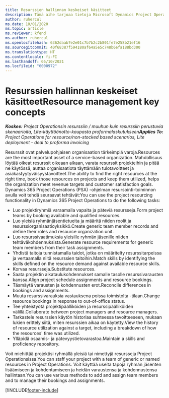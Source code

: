 ```yaml
---
title: Resurssien hallinnan keskeiset käsitteet
description: Tämä aihe tarjoaa tietoja Microsoft Dynamics Project Operationsin resurssinhallintatoiminnosta.
author: ruhercul
ms.date: 10/01/2020
ms.topic: article
ms.reviewer: kfend
ms.author: ruhercul
ms.openlocfilehash: 6362daab7e2e01c7b7b2c2b801fe7e258b21ef16
ms.sourcegitcommit: 40f68387f594180af64a5e5c748b6efa188bd300
ms.translationtype: HT
ms.contentlocale: fi-FI
ms.lasthandoff: 05/10/2021
ms.locfileid: "6000972"
---
```

# <a name="resource-management-key-concepts"></a><span data-ttu-id="6ab13-103">Resurssien hallinnan keskeiset käsitteet</span><span class="sxs-lookup"><span data-stu-id="6ab13-103">Resource management key concepts</span></span>

<span data-ttu-id="6ab13-104">_**Koskee:** Project Operationsin resurssiin / muuhun kuin resurssiin perustuvia skenaarioita, Lite-käyttöönotto-kaupasta proformalaskutukseen_</span><span class="sxs-lookup"><span data-stu-id="6ab13-104">_**Applies To:** Project Operations for resource/non-stocked based scenarios, Lite deployment - deal to proforma invoicing_</span></span>

<span data-ttu-id="6ab13-105">Resurssit ovat palvelupohjaisen organisaation tärkeimpiä varoja.</span><span class="sxs-lookup"><span data-stu-id="6ab13-105">Resources are the most important asset of a service-based organization.</span></span> <span data-ttu-id="6ab13-106">Mahdollisuus löytää oikeat resurssit oikeaan aikaan, varata resurssit projekteihin ja pitää ne käytössä, auttaa organisaatiota täyttämään tulotavoitteet ja asiakastyytyväisyystavoitteet.</span><span class="sxs-lookup"><span data-stu-id="6ab13-106">The ability to find the right resources at the right time, book those resources on projects and keep them utilized, helps the organization meet revenue targets and customer satisfaction goals.</span></span> <span data-ttu-id="6ab13-107">Dynamics 365 Project Operations (PSA) -ohjelman resursointi-toiminnon avulla voit tehdä seuraavat tehtävät:</span><span class="sxs-lookup"><span data-stu-id="6ab13-107">You can use the project resourcing functionality in Dynamics 365 Project Operations to do the following tasks:</span></span>

- <span data-ttu-id="6ab13-108">Luo projektiryhmiä varaamalla vapaita ja päteviä resursseja.</span><span class="sxs-lookup"><span data-stu-id="6ab13-108">Form project teams by booking available and qualified resources.</span></span>
- <span data-ttu-id="6ab13-109">Luo yleisiä ryhmänjäsentietueita ja määritä niiden roolit ja resurssiorganisaatioyksikkö.</span><span class="sxs-lookup"><span data-stu-id="6ab13-109">Create generic team member records and define their roles and resource organization unit.</span></span>
- <span data-ttu-id="6ab13-110">Luo resurssivaatimuksia yleisille ryhmän jäsenille niiden tehtäväkohdennuksista.</span><span class="sxs-lookup"><span data-stu-id="6ab13-110">Generate resource requirements for generic team members from their task assignments.</span></span>
- <span data-ttu-id="6ab13-111">Yhdistä taitoja tunnistamalla taidot, jotka on määritelty resurssitarpeissa ja vertaamalla niitä resurssien taitoihin.</span><span class="sxs-lookup"><span data-stu-id="6ab13-111">Match skills by identifying the skills defined on the resource demand against available resource skills.</span></span>
- <span data-ttu-id="6ab13-112">Korvaa resursseja.</span><span class="sxs-lookup"><span data-stu-id="6ab13-112">Substitute resources.</span></span>
- <span data-ttu-id="6ab13-113">Saata projektin aikataulukohdennukset samalle tasolle resurssivarausten kanssa.</span><span class="sxs-lookup"><span data-stu-id="6ab13-113">Align project schedule assignments and resource bookings.</span></span>
- <span data-ttu-id="6ab13-114">Täsmäytä varausten ja kohdennusten erot.</span><span class="sxs-lookup"><span data-stu-id="6ab13-114">Reconcile differences in bookings and assignments.</span></span>
- <span data-ttu-id="6ab13-115">Muuta resurssivarauksia vastauksena poissa toimistolta -tilaan.</span><span class="sxs-lookup"><span data-stu-id="6ab13-115">Change resource bookings in response to out-of-office status.</span></span>
- <span data-ttu-id="6ab13-116">Tee yhteistyötä projektipäälliköiden ja resurssipäälliköiden välillä.</span><span class="sxs-lookup"><span data-stu-id="6ab13-116">Collaborate between project managers and resource managers.</span></span>
- <span data-ttu-id="6ab13-117">Tarkastele resurssien käytön historiaa suhteessa tavoitteeseen, mukaan lukien erittely siitä, miten resurssien aikaa on käytetty.</span><span class="sxs-lookup"><span data-stu-id="6ab13-117">View the history of resource utilization against a target, including a breakdown of how the resources' time was utilized.</span></span>
- <span data-ttu-id="6ab13-118">Ylläpidä osaamis- ja pätevyystietovarastoa.</span><span class="sxs-lookup"><span data-stu-id="6ab13-118">Maintain a skills and proficiency repository.</span></span>


<span data-ttu-id="6ab13-119">Voit miehittää projektisi ryhmällä yleisiä tai nimettyjä resursseja Project Operationsissa.</span><span class="sxs-lookup"><span data-stu-id="6ab13-119">You can staff your project with a team of generic or named resources in Project Operations.</span></span> <span data-ttu-id="6ab13-120">Voit käyttää useita tapoja ryhmän jäsenten lisäämiseen ja kohdentamiseen ja heidän varaustensa ja kohdennustensa hallintaan.</span><span class="sxs-lookup"><span data-stu-id="6ab13-120">You can use various methods to add and assign team members and to manage their bookings and assignments.</span></span> 


[!INCLUDE[footer-include](../includes/footer-banner.md)]